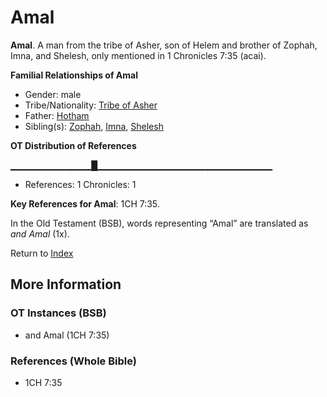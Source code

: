 # Amal
**Amal**. 
A man from the tribe of Asher, son of Helem and brother of Zophah, Imna, and Shelesh, only mentioned in 1 Chronicles 7:35 (acai). 




**Familial Relationships of Amal**


* Gender: male
* Tribe/Nationality: [Tribe of Asher](../../../groups/md/acai/Asher.md)
* Father: [Hotham](Hotham.md)
* Sibling(s): [Zophah](Zophah.md), [Imna](Imna.md), [Shelesh](Shelesh.md)


**OT Distribution of References**

▁▁▁▁▁▁▁▁▁▁▁▁█▁▁▁▁▁▁▁▁▁▁▁▁▁▁▁▁▁▁▁▁▁▁▁▁▁▁
* References: 1 Chronicles: 1



**Key References for Amal**: 
1CH 7:35. 


In the Old Testament (BSB), words representing “Amal” are translated as 
*and Amal* (1x). 




Return to [Index](00-Index.md)

## More Information

### OT Instances (BSB)

* and Amal (1CH 7:35)



### References (Whole Bible)

* 1CH 7:35




